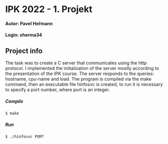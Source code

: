 # IPK 2022 - 1. Projekt
#### Autor: Pavel Heřmann
#### Login: xherma34

## Project info

The task was to create a C server that communicates using the http protocol. I implemented the initialization of the server mostly according to the presentation of the IPK course. The server responds to the queries: hostname, cpu-name and load. 
The program is compiled via the make command, then an executable file hinfosvc is created, to run it is necessary to specify a port number, where port is an integer.
##### Compile
`$ make`

##### Run
`$ ./hinfosvc PORT`

